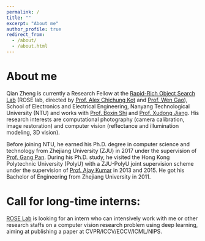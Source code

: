 ```yaml
---
permalink: /
title: ""
excerpt: "About me"
author_profile: true
redirect_from: 
  - /about/
  - /about.html
---
```


About me
======
Qian Zheng is currently a Research Fellow at the [Rapid-Rich Object Search Lab](https://rose.ntu.edu.sg/Pages/Home.aspx) (ROSE lab, directed by [Prof. Alex Chichung Kot](https://www.ntu.edu.sg/home/eackot/) and [Prof. Wen Gao](http://www.jdl.ac.cn/htm-gaowen/index_en.htm)), School of Electronics and Electrical Engineering, Nanyang Technological University (NTU) and works with [Prof. Boxin Shi](http://alumni.media.mit.edu/~shiboxin/) and [Prof. Xudong Jiang](https://www.ntu.edu.sg/home/exdjiang/).
His research interests are computational photography (camera calibration, image restoration) and computer vision (reflectance and illumination modeling, 3D vision).

Before joining NTU, he earned his Ph.D. degree in computer science and technology from Zhejiang University (ZJU) in 2017 under the supervision of [Prof. Gang Pan](https://person.zju.edu.cn/en/gpan).
During his Ph.D. study, he visited the Hong Kong Polytechnic University (PolyU) with a ZJU-PolyU joint supervision scheme under the supervision of [Prof. Ajay Kumar](https://www4.comp.polyu.edu.hk/~csajaykr/) in 2013 and 2015. <!--(Nov. 2012 - Nov.2013, Aug. 2015 - Jun. 2016).-->
He got his Bachelor of Engineering from Zhejiang University in 2011.



Call for long-time interns:
======
[ROSE Lab](https://rose.ntu.edu.sg/Pages/Home.aspx) is looking for an intern who can intensively work with me or other research staffs on a computer vision research problem using deep learning, aiming at publishing a paper at CVPR/ICCV/ECCV/ICML/NIPS.


